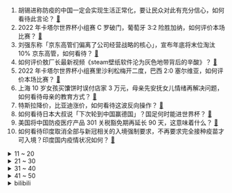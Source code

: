 1. 胡锡进称防疫的中国一定会实现生活正常化，要让民众对此有充分信心，如何看待此言论？ [:link:](https://www.zhihu.com/question/568555307)
2. 2022 年卡塔尔世界杯小组赛 C 罗破门，葡萄牙 3:2 险胜加纳，如何评价本场比赛？ [:link:](https://www.zhihu.com/question/568640528)
3. 刘强东称「京东高管们偏离了公司经营战略的核心」，宣布年底将末位淘汰 10% 京东高管，如何看待？ [:link:](https://www.zhihu.com/question/568584990)
4. 如何评价敖厂长最新视频《steam壁纸软件沦为灰色地带背后的辛酸》？ [:link:](https://www.zhihu.com/question/568607858)
5. 2022 年卡塔尔世界杯小组赛里沙利松梅开二度，巴西 2:0 塞尔维亚，如何评价本场比赛？ [:link:](https://www.zhihu.com/question/568640619)
6. 上海 10 岁女孩买馕饼时误付店家 3 万元，母亲先安抚女儿情绪再解决问题，如何看待母亲的教育方式？ [:link:](https://www.zhihu.com/question/568560169)
7. 特斯拉降价，比亚迪涨价，如何看待这波反向操作？ [:link:](https://www.zhihu.com/question/568554198)
8. 如何看待日本大叔说「下次轮到中国赢德国」？国足何时能进世界杯？ [:link:](https://www.zhihu.com/question/568593647)
9. 美国将中国防疫医疗产品 301 关税豁免期再延长 90 天，这意味着什么？ [:link:](https://www.zhihu.com/question/568579769)
10. 如何看待印度取消全部与新冠相关的入境强制要求，不再要求完全接种疫苗才可入境？印度国内疫情状况如何？ [:link:](https://www.zhihu.com/question/568612827)
<details>
<summary>11 ~ 20</summary>

11. 新疆乌鲁木齐一高层住宅楼发生火灾，已造成 10 人死亡，事故原因可能是什么？高层发生火灾如何自救？ [:link:](https://www.zhihu.com/question/568741475)
12. 南美洲足球水平很高，为什么国际足联每届世界杯只提供4个参赛名额？ [:link:](https://www.zhihu.com/question/471816019)
13. 国有六大行已向 17 家房企提供意向性授信额度超 1.2 万亿，释放了什么信号？对房地产市场有何影响？ [:link:](https://www.zhihu.com/question/568626681)
14. 如何看待汪小菲面对采访时称「我和马斯克都是巨蟹座，他也挺情绪化」？ [:link:](https://www.zhihu.com/question/568396809)
15. 韩国总统尹锡悦呼吁特斯拉在韩国开厂，马斯克称将认真考虑，他将韩国当作首选投资地之一，如何看待此事？ [:link:](https://www.zhihu.com/question/568589946)
16. 贵州一妈妈产后抑郁离世「孩子才 7 个月」，产后抑郁该如何治疗？怎样解决生育期女性的心理健康问题？ [:link:](https://www.zhihu.com/question/568358843)
17. 网友质疑某网店直播间售卖猫皮大衣，平台回应不支持售卖，可举报，如何看待商家售卖猫皮大衣？ [:link:](https://www.zhihu.com/question/568170513)
18. 怎么评价【张捷聊三农之三十】反对巴西三农国贼挨饿毒药方的升级版？温铁军观点是否真的和巴西农改高度相似？ [:link:](https://www.zhihu.com/question/568476512)
19. 如何看待 80 后女生辞职看世界杯？你会为了热爱的事情放弃工作吗？ [:link:](https://www.zhihu.com/question/568342192)
20. 如何评价 2022 亚太杯数学建模竞赛? [:link:](https://www.zhihu.com/question/568035042)
</details>
<details>
<summary>21 ~ 30</summary>

21. 很多人为什么工作中拿着低工资，还天天受气，却舍不得离职？ [:link:](https://www.zhihu.com/question/560089883)
22. 官方回应浙江男子「卖盒饭跪求城管」，称其无证经营，未作实际处罚，如何看待此事件？ [:link:](https://www.zhihu.com/question/568385898)
23. 2022 年卡塔尔世界杯小组赛乌拉圭 0:0 战平韩国，如何评价本场比赛？ [:link:](https://www.zhihu.com/question/568623587)
24. 有没有发现身边跑步的人越来越多了，但年轻人还是太少，为什么？ [:link:](https://www.zhihu.com/question/567581965)
25. 如何看待闭园近一个月的迪士尼将于 11 月 25 日重新开放？上海当地的疫情状况如何？ [:link:](https://www.zhihu.com/question/568558425)
26. 江西两孩子打闹后家长上门道歉被打，孩子被对方扇耳光，警方已介入，孩子在学校发生争执该怎么办？ [:link:](https://www.zhihu.com/question/568561099)
27. 你觉得考个研究生，再当个大学专业老师，这是一种好的归宿吗？ [:link:](https://www.zhihu.com/question/568029998)
28. 小米集团第三季度营收 704.7 亿元，调整后净利润 21.2 亿元，哪些信息值得关注？ [:link:](https://www.zhihu.com/question/568404044)
29. 00 后男生中奖 1 万元后计划裸辞看球，客服劝阻称工作很重要，如何看待此事？中奖后你还会继续工作吗？ [:link:](https://www.zhihu.com/question/568144713)
30. 国常会重磅定调，将通过降准等举措支持经济，预计降准何时落地？将带来哪些影响？ [:link:](https://www.zhihu.com/question/568610212)
</details>
<details>
<summary>31 ~ 40</summary>

31. 报告称 24.5% 职场人「自愿」加班，「已婚人士自愿加班的比例均高于未婚职场人」，如何看待这一数据？ [:link:](https://www.zhihu.com/question/568599487)
32. “1梯2户”和“2梯4户”究竟有什么不同？ [:link:](https://www.zhihu.com/question/454473751)
33. 95 后宝妈将宝宝放进手提篮被网友质疑不安全，如何看待此事？此类「婴儿专用品」是否存在安全隐患？ [:link:](https://www.zhihu.com/question/568162918)
34. 美联储会议纪要显示放缓加息成主流，12 月加息或降至 50 基点，美股尾盘集体收涨，哪些信息值得关注？ [:link:](https://www.zhihu.com/question/568548171)
35. 有媒体报道连花清瘟「断货」后出现涨价，有药店售价涨超 50％ ，具体情况如何？ [:link:](https://www.zhihu.com/question/568387310)
36. 日韩、沙特领衔亚洲球队在世界杯首轮均已亮相，如何评价他们的表现？ [:link:](https://www.zhihu.com/question/568640390)
37. 为什么山地车没有特别窄的轮胎，山地车改公路细轮胎怎么样？ [:link:](https://www.zhihu.com/question/567769688)
38. 为什么大多数陆地生物进化出了腿？ [:link:](https://www.zhihu.com/question/568521676)
39. 11 月 24 日，北京新增 「424+1436」 ，其中 400 例来自社会面筛查，防疫情况如何？ [:link:](https://www.zhihu.com/question/568742638)
40. 今年入冬以来最强寒潮来袭，中东部大部地区气温暴跌，本次气温暴跌受哪些因素影响？该做好哪些御寒措施？ [:link:](https://www.zhihu.com/question/568600794)
</details>
<details>
<summary>41 ~ 50</summary>

41. 中国有效专利数量首度超美国，成世界第一，这意味着什么？还有哪些信息值得关注？ [:link:](https://www.zhihu.com/question/568412757)
42. 美国《通胀削减法案》引欧洲不满，欧盟国家认为将加剧欧洲工业萎缩，法德一致认为应强硬回应，如何看待此事？ [:link:](https://www.zhihu.com/question/568548185)
43. 我国将实施地外天体防御任务，以防止可能发生的小行星撞击地球事件，该任务具有何重大意义？ [:link:](https://www.zhihu.com/question/568636190)
44. 如何评价安瓦尔（安华）就任马来西亚第10任总理？ [:link:](https://www.zhihu.com/question/568596820)
45. 灵活就业或成主流，未来年轻人自己交社保，打零工是主动还是被动？如何看待灵活就业？ [:link:](https://www.zhihu.com/question/568600894)
46. C 罗成为首位连续五届世界杯进球的球员，这个成就有多难？他还连创多项纪录，目前 C 罗的竞技状态如何？ [:link:](https://www.zhihu.com/question/568679661)
47. 2022世界杯连塞尔维亚都出线了，国足不觉得耻辱吗? [:link:](https://www.zhihu.com/question/567802442)
48. 看了最近江西胡鑫宇失踪的消息，还没有调查出结果，竟又发现全国各地多起青少年失踪案件，是怎么回事啊？ [:link:](https://www.zhihu.com/question/567937155)
49. 有哪些城市，是因为看了某一本书/一部电影而想去的？ [:link:](https://www.zhihu.com/question/568032986)
50. 有哪些适合在家里做的运动？ [:link:](https://www.zhihu.com/question/565875411)
</details><details>
<summary>bilibili</summary>

1. 这可能是我这辈子距离梅西最近的一次 [:link:](//www.bilibili.com/video/BV1qR4y1o7WW)
2. 坏消息：乱剪  好消息：乱到极致 [:link:](//www.bilibili.com/video/BV1N8411777V)
3. 疯油精，全款拿下 [:link:](//www.bilibili.com/video/BV1ZM411r7n7)
4. 鲲鲲进击世界杯 [:link:](//www.bilibili.com/video/BV1ng411v7ZM)
5. 女声开口惊艳!!校园神级合唱《我用什么把你留住》所以生命璀璨如歌 [:link:](//www.bilibili.com/video/BV1fe4y1p7Co)
6. 《原神》寻味之旅——「璃月食集」第二期 [:link:](//www.bilibili.com/video/BV19M411r7K9)
7. 无屏风表演《口技》还原文言文 ！！！ [:link:](//www.bilibili.com/video/BV1JD4y1e7Q4)
8. 店里卖1588的招牌菜，自己在家做，居然只花了。。。 [:link:](//www.bilibili.com/video/BV17M411r7Sc)
9. 既然父母没教育，那就交给我来教育 [:link:](//www.bilibili.com/video/BV1214y1J7TJ)
10. 十个人叫欺凌，一万个人叫正义 [:link:](//www.bilibili.com/video/BV1Hg411q7He)
<details>
<summary>11 ~ 20</summary>

11. （路见不平三部曲）三  有其子必有其父 [:link:](//www.bilibili.com/video/BV1QD4y1s7AM)
12. 百万粉丝美食UP主开什么车？王师傅和小毛毛座驾曝光！ [:link:](//www.bilibili.com/video/BV11R4y1o7c1)
13. 《那个我未曾上手 但却无比熟悉的游戏》 [:link:](//www.bilibili.com/video/BV1Wv4y127Ax)
14. 米 津 玄 师 被 创 飞 [:link:](//www.bilibili.com/video/BV1Te4y1p7Tw)
15. 「世界的名字」——布洛妮娅「真理之律者」角色预告 [:link:](//www.bilibili.com/video/BV1r841177nX)
16. 苟且偷生 [:link:](//www.bilibili.com/video/BV1nY411o7Up)
17. 本来挺喜欢阿文的 [:link:](//www.bilibili.com/video/BV1gM411r7Vv)
18. 许嵩 你还我冠军！ [:link:](//www.bilibili.com/video/BV1fG4y1R73L)
19. 一个小女孩不慎食用了96颗大麻软糖，这是她的大脑发生的变化 [:link:](//www.bilibili.com/video/BV1fg411v7fL)
20. 输给日本后，德国球迷的愤怒 [:link:](//www.bilibili.com/video/BV1fW4y1W7gb)
</details>
<details>
<summary>21 ~ 30</summary>

21. 看看大学生如何生活 [:link:](//www.bilibili.com/video/BV1Eg411p7iK)
22. 太惊艳了！终于见到真正的四水归堂了，场景真的太美了，佩服古人的智慧 [:link:](//www.bilibili.com/video/BV1eR4y1o7zf)
23. 【时代少年团】《光环中的少年——“象限”》（上） [:link:](//www.bilibili.com/video/BV1544y1X777)
24. 中老年高校直播间.... [:link:](//www.bilibili.com/video/BV1BW4y1x7Wh)
25. 羊村（1） [:link:](//www.bilibili.com/video/BV1Xt4y1N73i)
26. 我管不住我的嘴#胡说八道 #精神状态 [:link:](//www.bilibili.com/video/BV1S24y1y75U)
27. 首次回应！网传“圆通之子”是真的吗？500w粉能女装吗？ [:link:](//www.bilibili.com/video/BV1i44y1X7Ps)
28. “八十年前的话，现在听起来多么讽刺” [:link:](//www.bilibili.com/video/BV17W4y1W7Rs)
29. 前排同学做操vs后排同学做操 [:link:](//www.bilibili.com/video/BV1S24y1y7Xu)
30. 十年前被骂惨，它们真的是烂剧吗？ [:link:](//www.bilibili.com/video/BV1dY411R7Li)
</details>
<details>
<summary>31 ~ 40</summary>

31. 中式rap [:link:](//www.bilibili.com/video/BV1mW4y1W7XH)
32. 你 先 开 的！【Theshy的奇妙冒险04】 [:link:](//www.bilibili.com/video/BV1gD4y1x7zJ)
33. 为了揭开学校网红奶茶店员口罩下的面目，还撕烂一件衣服 [:link:](//www.bilibili.com/video/BV1Jv4y1272T)
34. “这是有多么热爱足球呀，一张口就是满分作文！” [:link:](//www.bilibili.com/video/BV1SG4y1V7jz)
35. 【南天门计划】“本片内容，纯属科幻。” [:link:](//www.bilibili.com/video/BV1CG4y147MM)
36. 活活笑死，年度最离谱骂战！汪小菲｜大S｜张兰｜小S [:link:](//www.bilibili.com/video/BV1314y1p7rF)
37. 笑吐了！这期真的土到飙泪！！！ [:link:](//www.bilibili.com/video/BV15G4y1d7Cy)
38. 卡塔尔世界杯开幕式上的残障男孩 [:link:](//www.bilibili.com/video/BV17P4y1R7H7)
39. 男友在你面前VS男友在闺蜜面前 [:link:](//www.bilibili.com/video/BV1Q44y1X7hb)
40. “你看，这世界开满了花。” [:link:](//www.bilibili.com/video/BV188411777x)
</details>
<details>
<summary>41 ~ 50</summary>

41. 终于来了今天。世界杯日本vs德国。交给我们日本吧。 [:link:](//www.bilibili.com/video/BV1J3411f74M)
42. 你们猜猜我家隔壁住了谁 [:link:](//www.bilibili.com/video/BV1xD4y1s7Td)
43. 你们能面对这么多领导吗？ [:link:](//www.bilibili.com/video/BV1PK411o7Kh)
44. 终于说服小霉猫跳这个舞了 [:link:](//www.bilibili.com/video/BV13G4y1d7N8)
45. 爱没有捷径 [:link:](//www.bilibili.com/video/BV1CM411C7Uy)
46. 《李信四周年生日与反甲宣传片》（剧场版） [:link:](//www.bilibili.com/video/BV13R4y1o71j)
47. 破案了，回“6”的原因找到了 [:link:](//www.bilibili.com/video/BV1n24y1C7tG)
48. 妈传菜是什么梗【梗指南】 [:link:](//www.bilibili.com/video/BV1EM411r7Rv)
49. 小狗这次的选择很坚定！ [:link:](//www.bilibili.com/video/BV1jd4y1t7q7)
50. 越杀369：你3级就越我防御塔的啊？真的假的？啊！！ [:link:](//www.bilibili.com/video/BV17P4y1R7Sx)
</details>
<details>
<summary>51 ~ 60</summary>

51. 知道自己火了后 卡塔尔小王子为国内网友录制了一条视频 [:link:](//www.bilibili.com/video/BV1Pv4y12779)
52. 卡塔尔：我球技不行，但我历史可好了 [:link:](//www.bilibili.com/video/BV1c3411f7mN)
53. 国足：最终还是我一个人扛下了所有 [:link:](//www.bilibili.com/video/BV1U24y117fq)
54. 什么？“中国队”居然也参加世界杯了？ [:link:](//www.bilibili.com/video/BV1re4y1s7Ao)
55. 【罗翔】倒卖三星堆文物该怎么判？ [:link:](//www.bilibili.com/video/BV1ie4y1p792)
56. 恋爱脑真下头 [:link:](//www.bilibili.com/video/BV1vM411C7yq)
57. 俄罗斯派对的片段 [:link:](//www.bilibili.com/video/BV1V44y1X7tj)
58. 【花小烙】为什么压力一大，你的身体就很容易出现各种问题？ [:link:](//www.bilibili.com/video/BV1oG4y1R7Mp)
59. 暴 雪 现 状 [:link:](//www.bilibili.com/video/BV1TP411u735)
60. 我发音不标准，你看字幕就好！ [:link:](//www.bilibili.com/video/BV1PP411u7Jm)
</details>
<details>
<summary>61 ~ 70</summary>

61. 阿根廷大战沙特 我跟女朋友决定各支持一方！ [:link:](//www.bilibili.com/video/BV1Q14y1J7Gh)
62. 【医学博士】酸奶助消化，误导了我们几十年... I 酸奶挑选攻略 [:link:](//www.bilibili.com/video/BV1mK411d7EE)
63. 【同人动画】儿童迪迦12：奈克瑟斯登场！！！！ [:link:](//www.bilibili.com/video/BV1rG4y1V7Fq)
64. up的心情实在难以支撑起一个标题 [:link:](//www.bilibili.com/video/BV1U24y1y7Ey)
65. 延吉.震海贝烤贝 厨子探店¥1？19 [:link:](//www.bilibili.com/video/BV1yK411d7XD)
66. 你们搁这儿套娃呢？ [:link:](//www.bilibili.com/video/BV1NK411d7rb)
67. 当我第八次尝试rap [:link:](//www.bilibili.com/video/BV1EP411g7sx)
68. 海绵宝宝迎来生命最后一天，一到太阳落山身体就会爆炸！ [:link:](//www.bilibili.com/video/BV1Q24y1y7C2)
69. 这么可爱的坤坤壁纸是怎么做的？ [:link:](//www.bilibili.com/video/BV1UR4y1o7r5)
70. 如此敏感 [:link:](//www.bilibili.com/video/BV1X14y1J72p)
</details>
<details>
<summary>71 ~ 80</summary>

71. 毛肚本来的样子。这是一顿有味道的火锅！！ [:link:](//www.bilibili.com/video/BV1yv4y117Sf)
72. 呆在家的第196个小时，精神状态佳 [:link:](//www.bilibili.com/video/BV1g84y1C7Bz)
73. 打飞的来看世界杯啦！亲眼看到第一个进球！ [:link:](//www.bilibili.com/video/BV1sM411C7w4)
74. 皇上：臣妾厉不厉害！！！ [:link:](//www.bilibili.com/video/BV1D14y1H76Q)
75. [菊草TOON] 被兽人奴隶抓住之前的贵族 [:link:](//www.bilibili.com/video/BV1424y117nE)
76. 《功能型饮料》 [:link:](//www.bilibili.com/video/BV1ig411i7PZ)
77. 现偶不是他的舒适区，是他的统治区 [:link:](//www.bilibili.com/video/BV1Gd4y1t7dD)
78. 一支普通的马克笔，就足以让人治愈！ [:link:](//www.bilibili.com/video/BV1Q24y1y74u)
79. 我妈是懂秋游的 [:link:](//www.bilibili.com/video/BV1X3411f7cU)
80. 世界杯球场只有VIP长廊能喝酒？感受一下土豪观赛体验【巢巢Vlog】 [:link:](//www.bilibili.com/video/BV18R4y1o7Yz)
</details>
<details>
<summary>81 ~ 90</summary>

81. 卡琳娜大型玩火现场！内含想删社死镜头，学会的第一个谐音梗竟是“紫腚大火”？ [:link:](//www.bilibili.com/video/BV1hM411r7Z5)
82. 卡塔尔世界杯禁酒？不存在的 [:link:](//www.bilibili.com/video/BV1tM411r7vG)
83. 【纳西妲】穷开心 [:link:](//www.bilibili.com/video/BV1cv4y127aR)
84. 谁让你这么剪的？该死的丝滑感，闪了我的老腰！ [:link:](//www.bilibili.com/video/BV1R84y1C7f6)
85. 后来才知道，85版的济公说的都是真的 [:link:](//www.bilibili.com/video/BV1kM411C7sf)
86. 【4K】这就是我们如此热爱世界杯的原因 [:link:](//www.bilibili.com/video/BV1324y117QK)
87. 是牛全责！ [:link:](//www.bilibili.com/video/BV1U841177Vz)
88. 卡塔尔世界杯唯一一个在赛场上奔跑的中国人 [:link:](//www.bilibili.com/video/BV14G4y1V7Rb)
89. 吵架时的正确做法，速速收藏！ [:link:](//www.bilibili.com/video/BV1s44y1X7Ly)
90. 演化|| 为什么想拿到中国的“神仙编制”必须得灵？【详解关公封神之路】 [:link:](//www.bilibili.com/video/BV1u84y1C72Z)
</details>
<details>
<summary>91 ~ 100</summary>

91. 孩子召唤术 [:link:](//www.bilibili.com/video/BV1B24y1174C)
92. “仅此四十六分四十秒，究竟怎样的结局才能配上这一路颠沛流离” [:link:](//www.bilibili.com/video/BV1q44y1X7rj)
93. 对美国女友讲一整天的英国口音，并嘲笑她的英语不正宗…... [:link:](//www.bilibili.com/video/BV1ER4y1o7nR)
94. 满级人类！今天你进化了吗？满级电报员！ [:link:](//www.bilibili.com/video/BV17d4y187MU)
95. 深夜应该没人看见这条动态吧[tv_大佬]这个是正在做的宝可梦实况里的一个小片段hhh我一边剪辑一边在想：[tv_流泪]我不是录实况的天才，但我一定是剪辑… [:link:](//www.bilibili.com/video/BV1AY411Z7NW)
96. 很不喜欢一句话“喜欢小众就得遭受异样眼光” [:link:](//www.bilibili.com/video/BV1BD4y1s7YJ)
97. 这设计师脑洞是真大啊！ [:link:](//www.bilibili.com/video/BV1ig411i7e4)
98. 【时长3小时】世界上最好听的50粤语歌曲，值得你单曲循环的50首宝藏粤语歌曲！ [:link:](//www.bilibili.com/video/BV1tv4y127ZC)
99. 捡到一本荣誉证书竟然写的是我的名字 [:link:](//www.bilibili.com/video/BV1h3411f7Lt)
100. 卡塔尔王子被0:2气成真人版吉祥物，原来有钱人也会不快乐。哈哈哈哈哈富贵不能赢世界杯 [:link:](//www.bilibili.com/video/BV1vg411v7aX)
</details></details>